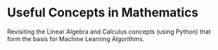 # Useful Concepts in Mathematics

Revisiting the Linear Algebra and Calculus concepts (using Python) that form the basis for Machine Learning Algorithms.
